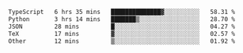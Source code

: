 <!--START_SECTION:waka-->

```txt
TypeScript   6 hrs 35 mins   ██████████████▓░░░░░░░░░░   58.31 %
Python       3 hrs 14 mins   ███████▒░░░░░░░░░░░░░░░░░   28.70 %
JSON         28 mins         █░░░░░░░░░░░░░░░░░░░░░░░░   04.27 %
TeX          17 mins         ▓░░░░░░░░░░░░░░░░░░░░░░░░   02.57 %
Other        12 mins         ▒░░░░░░░░░░░░░░░░░░░░░░░░   01.92 %
```

<!--END_SECTION:waka-->
